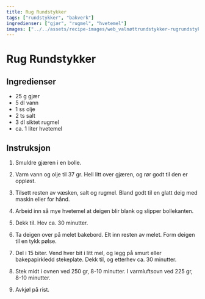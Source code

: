 ```yaml
---
title: Rug Rundstykker
tags: ["rundstykker", "bakverk"]
ingredienser: ["gjær", "rugmel", "hvetemel"]
images: ["../../assets/recipe-images/web_valnøttrundstykker-rugrundstykker.jpg"]
---
```


# Rug Rundstykker

## Ingredienser

- 25 g gjær
- 5 dl vann
- 1 ss olje
- 2 ts salt
- 3 dl siktet rugmel
- ca. 1 liter hvetemel

## Instruksjon

1. Smuldre gjæren i en bolle.

2. Varm vann og olje til 37 gr. Hell litt over gjæren, og rør godt til den er oppløst.

3. Tilsett resten av væsken, salt og rugmel. Bland godt til en glatt deig med maskin eller for hånd.

4. Arbeid inn så mye hvetemel at deigen blir blank og slipper bollekanten.

5. Dekk til. Hev ca. 30 minutter.

6. Ta deigen over på melet bakebord. Elt inn resten av melet. Form deigen til en tykk pølse.

7. Del i 15 biter. Vend hver bit i litt mel, og legg på smurt eller bakepapirkledd stekeplate. Dekk til, og etterhev ca. 30 minutter.

8. Stek midt i ovnen ved 250 gr, 8-10 minutter. I varmluftsovn ved 225 gr, 8-10 minutter.

9. Avkjøl på rist.
